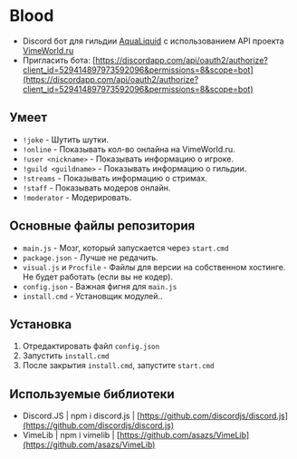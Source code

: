 # Blood
- Discord бот для гильдии [AquaLiquid](https://vk.com/aqua.liquid) с использованием API проекта [VimeWorld.ru](https://vimeworld.ru)
- Пригласить бота: [https://discordapp.com/api/oauth2/authorize?client_id=529414897973592096&permissions=8&scope=bot](https://discordapp.com/api/oauth2/authorize?client_id=529414897973592096&permissions=8&scope=bot)

## Умеет
- `!joke` - Шутить шутки.
- `!online` - Показывать кол-во онлайна на VimeWorld.ru.
- `!user <nickname>` - Показывать информацию о игроке.
- `!guild <guildname>` - Показывать информацию о гильдии.
- `!streams` - Показывать информацию о стримах.
- `!staff` - Показывать модеров онлайн.
- `!moderator` - Модерировать.

## Основные файлы репозитория
- `main.js` - Мозг, который запускается через `start.cmd`
- `package.json` - Лучше не редачить.
- `visual.js` и `Procfile` - Файлы для версии на собственном хостинге. Не будет работать (если вы не кодер).
- `config.json` - Важная фигня для `main.js`
- `install.cmd` - Установщик модулей..

## Установка
1. Отредактировать файл `config.json`
2. Запустить `install.cmd`
3. После закрытия `install.cmd`, запустите `start.cmd`

## Используемые библиотеки
- Discord.JS | npm i discord.js | [https://github.com/discordjs/discord.js](https://github.com/discordjs/discord.js)
- VimeLib | npm i vimelib | [https://github.com/asazs/VimeLib](https://github.com/asazs/VimeLib)
